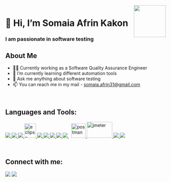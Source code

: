 <img align='right' src="https://media.giphy.com/media/I1yVRt6aBQMeVkSS6z/giphy.gif" width="100">
<h1 align="left"> 👋 Hi, I’m Somaia Afrin Kakon</h1>
<h3 align="left"> I am passionate in software testing
</h3>

## About Me
- 👩‍💻 Currently working as a Software Quality Assurance Engineer
- 🌱 I’m currently learning different automation tools
- 💬 Ask me anything about software testing
- 📫 You can reach me in my mail - somaia.afrin31@gmail.com

<br/>

## Languages and Tools:

<p align="left">
    <a href="https://www.python.org" target="_blank"> <img src="https://img.icons8.com/color/48/000000/python.png"/> </a>
    <a href="https://www.java.com" target="_blank"> <img src="https://img.icons8.com/color/48/000000/java-coffee-cup-logo.png"/> </a>
    <a href="https://www.jetbrains.com/pycharm/" target="_blank"> <img src="https://img.icons8.com/color/48/000000/pycharm.png"/> </a> 
    <a href="https://www.eclipse.org/" target="_blank"> <img src="https://3.bp.blogspot.com/-HoC5nD2WYPY/WGIFWtKq_AI/AAAAAAAAAYQ/4xbI1zW7YqQ7IGKMdnt5RFzfXB_6ix_TwCLcB/s1600/eclipse.png" alt="eclipse" width="36" height="45"/> </a> 
    <a href="https://www.selenium.dev/" target="_blank"> <img src="https://img.icons8.com/color/48/000000/selenium.png"/> </a> 
    <a href="https://www.w3schools.com/html/" target="_blank"> <img src="https://img.icons8.com/color/48/000000/html-5.png"/> </a> 
    <a href="https://www.w3schools.com/css/" target="_blank"> <img src="https://img.icons8.com/color/48/000000/css3.png"/> </a> 
    <a href="https://www.w3schools.com/bootstrap4/default.asp" target="_blank"> <img src="https://img.icons8.com/color/48/000000/bootstrap.png"/> </a>  
    <a style="padding-right:8px;" href="https://www.mysql.com/" target="_blank"> <img src="https://img.icons8.com/fluent/50/000000/mysql-logo.png"/> </a>
    <a href="https://postman.com" target="_blank"> <img src="https://www.vectorlogo.zone/logos/getpostman/getpostman-icon.svg" alt="postman" width="45" height="45"/> </a> 
    <a href="https://jmeter.apache.org/" target="_blank"> <img src="https://jmeter.apache.org/images/jmeter_square.svg" alt="jmeter" width="80" height="50"/> </a> 
    <a href="https://git-scm.com/" target="_blank"> <img src="https://img.icons8.com/color/48/000000/git.png"/> </a>  
    <a href="https://github.com/" target="_blank"> <img src="https://img.icons8.com/color/48/000000/github.png"/> </a>
</p>

<br/>


## Connect with me:
<p align="left">

  <a href = "https://www.linkedin.com/in/somaia-afrin/"><img src="https://img.icons8.com/fluent/48/000000/linkedin.png"/></a>
  <a href = "https://www.facebook.com/afrin.kakon/"><img src="https://img.icons8.com/fluent/48/000000/facebook.png"/></a>

</p>

<!---
somaia-afrin/somaia-afrin is a ✨ special ✨ repository because its `README.md` (this file) appears on your GitHub profile.
You can click the Preview link to take a look at your changes.
--->
